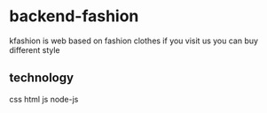 # backend-fashion
kfashion is web based on fashion clothes if you visit us you can buy different style

## technology

css
html
js
node-js
